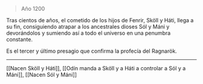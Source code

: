 > Año 1200

Tras cientos de años, el cometido de los hijos de Fenrir, Sköll y Háti, llega a su fin, consiguiendo atrapar a los ancestrales dioses Sól y Máni y devorándolos y sumiendo así a todo el universo en una penumbra constante. 

Es el tercer y último presagio que confirma la profecía del Ragnarök.

---

[[Nacen Sköll y Háti]], [[Odín manda a Sköll y a Háti a controlar a Sól y a Máni]], [[Nacen Sól y Máni]]